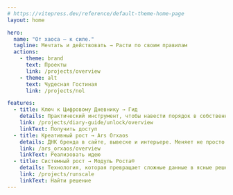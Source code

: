 ```yaml
---
# https://vitepress.dev/reference/default-theme-home-page
layout: home

hero:
  name: "От хаоса — к силе."
  tagline: Мечтать и действовать → Расти по своим правилам
  actions:
    - theme: brand
      text: Проекты
      link: /projects/overview
    - theme: alt
      text: Чудесная Гостиная
      link: /projects/nol

features:
  - title: Ключ к Цифровому Дневнику → Гид
    details: Практический инструмент, чтобы навести порядок в собственном мире и превратить его в источник сфокусированной силы.
    link: /projects/diary-guide/unlock/overview
    linkText: Получить доступ
  - title: Креативный рост → Ars Orxaos
    details: ДНК бренда в сайте, вывеске и интерьере. Меняет не просто восприятие, а саму реальность вашего бизнеса. Помогает притянуть нужных людей и воплотить смелые идеи.
    link: /ars_orxaos/overview
    linkText: Реализовать идею
  - title: Системный рост → Модуль Роста®
    details: Технология, которая превращает сложные данные в ясные решения. Позволяет действовать уверенно и строить бизнес, который растет по вашим правилам.
    link: /projects/runscale
    linkText: Найти решение
---
```

